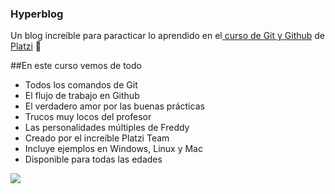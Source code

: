### Hyperblog 
Un blog increíble para paracticar lo aprendido en el[ curso de Git y Github](https://platzi.com/cursos/git-github/ " curso de Git y Github") de [Platzi](https://platzi.com/ "Platzi") 💚

##En este curso vemos de todo
- Todos los comandos de Git
- El flujo de trabajo en Github
- El verdadero amor por las buenas prácticas
- Trucos muy locos del profesor
- Las personalidades múltiples de Freddy
- Creado por el increíble Platzi Team
- Incluye ejemplos en Windows, Linux y Mac
- Disponible para todas las edades

![](https://pandao.github.io/editor.md/examples/images/4.jpg)
     
